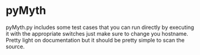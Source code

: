 # pyMyth

pyMyth.py includes some test cases that you can run directly by executing it with the appropriate switches just make sure to change you hostname.  Pretty light on documentation but it should be pretty simple to scan the source.

